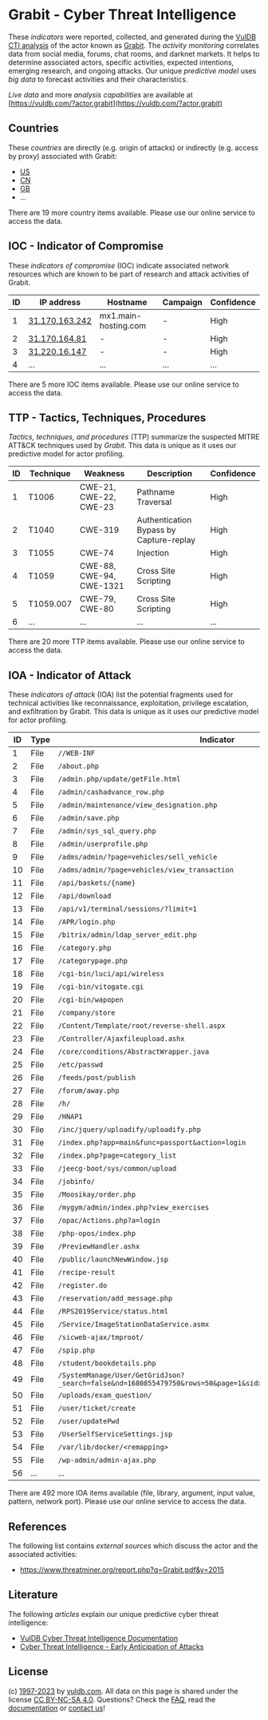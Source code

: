 # Grabit - Cyber Threat Intelligence

These _indicators_ were reported, collected, and generated during the [VulDB CTI analysis](https://vuldb.com/?kb.cti) of the actor known as [Grabit](https://vuldb.com/?actor.grabit). The _activity monitoring_ correlates data from social media, forums, chat rooms, and darknet markets. It helps to determine associated actors, specific activities, expected intentions, emerging research, and ongoing attacks. Our unique _predictive model_ uses _big data_ to forecast activities and their characteristics.

_Live data_ and more _analysis capabilities_ are available at [https://vuldb.com/?actor.grabit](https://vuldb.com/?actor.grabit)

## Countries

These _countries_ are directly (e.g. origin of attacks) or indirectly (e.g. access by proxy) associated with Grabit:

* [US](https://vuldb.com/?country.us)
* [CN](https://vuldb.com/?country.cn)
* [GB](https://vuldb.com/?country.gb)
* ...

There are 19 more country items available. Please use our online service to access the data.

## IOC - Indicator of Compromise

These _indicators of compromise_ (IOC) indicate associated network resources which are known to be part of research and attack activities of Grabit.

ID | IP address | Hostname | Campaign | Confidence
-- | ---------- | -------- | -------- | ----------
1 | [31.170.163.242](https://vuldb.com/?ip.31.170.163.242) | mx1.main-hosting.com | - | High
2 | [31.170.164.81](https://vuldb.com/?ip.31.170.164.81) | - | - | High
3 | [31.220.16.147](https://vuldb.com/?ip.31.220.16.147) | - | - | High
4 | ... | ... | ... | ...

There are 5 more IOC items available. Please use our online service to access the data.

## TTP - Tactics, Techniques, Procedures

_Tactics, techniques, and procedures_ (TTP) summarize the suspected MITRE ATT&CK techniques used by _Grabit_. This data is unique as it uses our predictive model for actor profiling.

ID | Technique | Weakness | Description | Confidence
-- | --------- | -------- | ----------- | ----------
1 | T1006 | CWE-21, CWE-22, CWE-23 | Pathname Traversal | High
2 | T1040 | CWE-319 | Authentication Bypass by Capture-replay | High
3 | T1055 | CWE-74 | Injection | High
4 | T1059 | CWE-88, CWE-94, CWE-1321 | Cross Site Scripting | High
5 | T1059.007 | CWE-79, CWE-80 | Cross Site Scripting | High
6 | ... | ... | ... | ...

There are 20 more TTP items available. Please use our online service to access the data.

## IOA - Indicator of Attack

These _indicators of attack_ (IOA) list the potential fragments used for technical activities like reconnaissance, exploitation, privilege escalation, and exfiltration by Grabit. This data is unique as it uses our predictive model for actor profiling.

ID | Type | Indicator | Confidence
-- | ---- | --------- | ----------
1 | File | `//WEB-INF` | Medium
2 | File | `/about.php` | Medium
3 | File | `/admin.php/update/getFile.html` | High
4 | File | `/admin/cashadvance_row.php` | High
5 | File | `/admin/maintenance/view_designation.php` | High
6 | File | `/admin/save.php` | High
7 | File | `/admin/sys_sql_query.php` | High
8 | File | `/admin/userprofile.php` | High
9 | File | `/adms/admin/?page=vehicles/sell_vehicle` | High
10 | File | `/adms/admin/?page=vehicles/view_transaction` | High
11 | File | `/api/baskets/{name}` | High
12 | File | `/api/download` | High
13 | File | `/api/v1/terminal/sessions/?limit=1` | High
14 | File | `/APR/login.php` | High
15 | File | `/bitrix/admin/ldap_server_edit.php` | High
16 | File | `/category.php` | High
17 | File | `/categorypage.php` | High
18 | File | `/cgi-bin/luci/api/wireless` | High
19 | File | `/cgi-bin/vitogate.cgi` | High
20 | File | `/cgi-bin/wapopen` | High
21 | File | `/company/store` | High
22 | File | `/Content/Template/root/reverse-shell.aspx` | High
23 | File | `/Controller/Ajaxfileupload.ashx` | High
24 | File | `/core/conditions/AbstractWrapper.java` | High
25 | File | `/etc/passwd` | Medium
26 | File | `/feeds/post/publish` | High
27 | File | `/forum/away.php` | High
28 | File | `/h/` | Low
29 | File | `/HNAP1` | Low
30 | File | `/inc/jquery/uploadify/uploadify.php` | High
31 | File | `/index.php?app=main&func=passport&action=login` | High
32 | File | `/index.php?page=category_list` | High
33 | File | `/jeecg-boot/sys/common/upload` | High
34 | File | `/jobinfo/` | Medium
35 | File | `/Moosikay/order.php` | High
36 | File | `/mygym/admin/index.php?view_exercises` | High
37 | File | `/opac/Actions.php?a=login` | High
38 | File | `/php-opos/index.php` | High
39 | File | `/PreviewHandler.ashx` | High
40 | File | `/public/launchNewWindow.jsp` | High
41 | File | `/recipe-result` | High
42 | File | `/register.do` | Medium
43 | File | `/reservation/add_message.php` | High
44 | File | `/RPS2019Service/status.html` | High
45 | File | `/Service/ImageStationDataService.asmx` | High
46 | File | `/sicweb-ajax/tmproot/` | High
47 | File | `/spip.php` | Medium
48 | File | `/student/bookdetails.php` | High
49 | File | `/SystemManage/User/GetGridJson?_search=false&nd=1680855479750&rows=50&page=1&sidx=F_CreatorTime+desc&sord=asc` | High
50 | File | `/uploads/exam_question/` | High
51 | File | `/user/ticket/create` | High
52 | File | `/user/updatePwd` | High
53 | File | `/UserSelfServiceSettings.jsp` | High
54 | File | `/var/lib/docker/<remapping>` | High
55 | File | `/wp-admin/admin-ajax.php` | High
56 | ... | ... | ...

There are 492 more IOA items available (file, library, argument, input value, pattern, network port). Please use our online service to access the data.

## References

The following list contains _external sources_ which discuss the actor and the associated activities:

* https://www.threatminer.org/report.php?q=Grabit.pdf&y=2015

## Literature

The following _articles_ explain our unique predictive cyber threat intelligence:

* [VulDB Cyber Threat Intelligence Documentation](https://vuldb.com/?kb.cti)
* [Cyber Threat Intelligence - Early Anticipation of Attacks](https://www.scip.ch/en/?labs.20201022)

## License

(c) [1997-2023](https://vuldb.com/?kb.changelog) by [vuldb.com](https://vuldb.com/?kb.about). All data on this page is shared under the license [CC BY-NC-SA 4.0](https://creativecommons.org/licenses/by-nc-sa/4.0/). Questions? Check the [FAQ](https://vuldb.com/?kb.faq), read the [documentation](https://vuldb.com/?kb) or [contact us](https://vuldb.com/?contact)!
